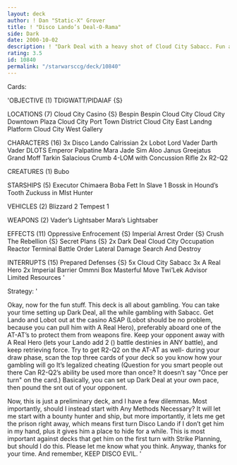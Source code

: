 ```yaml
---
layout: deck
author: ! Dan "Static-X" Grover
title: ! "Disco Lando’s Deal-O-Rama"
side: Dark
date: 2000-10-02
description: ! "Dark Deal with a heavy shot of Cloud City Sabacc. Fun and safe for the whole family."
rating: 3.5
id: 10840
permalink: "/starwarsccg/deck/10840"
---
```

Cards: 

'OBJECTIVE (1)
TDIGWATT/PIDAIAF {S}

LOCATIONS (7)
Cloud City Casino {S}
Bespin
Bespin Cloud City
Cloud City Downtown Plaza
Cloud City Port Town District
Cloud City East Landng Platform
Cloud City West Gallery

CHARACTERS (16)
3x Disco Lando Calrissian
2x Lobot
Lord Vader
Darth Vader DLOTS
Emperor Palpatine
Mara Jade
Sim Aloo
Janus Greejatus
Grand Moff Tarkin
Salacious Crumb
4-LOM with Concussion Rifle
2x R2-Q2

CREATURES (1)
Bubo

STARSHIPS (5)
Executor
Chimaera
Boba Fett In Slave 1
Bossk in Hound’s Tooth
Zuckuss in MIst Hunter

VEHICLES (2)
Blizzard 2
Tempest 1

WEAPONS (2)
Vader’s Lightsaber
Mara’s Lightsaber

EFFECTS (11)
Oppressive Enfrocement {S}
Imperial Arrest Order {S}
Crush The Rebellion {S}
Secret Plans {S}
2x Dark Deal
Cloud City Occupation
Reactor Terminal
Battle Order
Lateral Damage
Search And Destroy

INTERRUPTS (15)
Prepared Defenses {S}
5x Cloud City Sabacc
3x A Real Hero
2x Imperial Barrier
Ommni Box
Masterful Move
Twi’Lek Advisor
Limited Resources '

Strategy: '

Okay, now for the fun stuff. This deck is all about gambling. You can take your time setting up Dark Deal, all the while gambling with Sabacc. Get Lando and Lobot out at the casino ASAP (Lobot should be no problem, because you can pull him with A Real Hero), preferably aboard one of the AT-AT’s to protect them from weapons fire. Keep your opponent away with A Real Hero (lets your Lando add 2 () battle destinies in ANY battle), and keep retrieving force. Try to get R2-Q2 on the AT-AT as well- during your draw phase, scan the top three cards of your deck so you know how your gambling will go It’s legalized cheating (Question for you smart people out there Can R2-Q2’s ability be used more than once? It doesn’t say "Once per turn" on the card.) Basically, you can set up Dark Deal at your own pace, then pound the snt out of your opponent.

Now, this is just a preliminary deck, and I have a few dilemmas. Most importantly, should I instead start with Any Methods Necessary? It will let me start with a bounty hunter and ship, but more importantly, it lets me get the prison right away, which means first turn Disco Lando if I don’t get him in my hand, plus it gives him a place to hide for a while. This is most important against decks that get him on the first turn with Strike Planning, but should I do this. Please let me know what you think. Anyway, thanks for your time. And remember, KEEP DISCO EVIL. '
